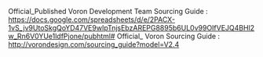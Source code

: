 Official_Published Voron Development Team Sourcing Guide : https://docs.google.com/spreadsheets/d/e/2PACX-1vS_jv9UtoSkgQoYD47VE9wIpTnjsEbzAREPG8895b6UL0v99OIfVEJQ4BHl2w_Rn6V0YUe1ldfPjone/pubhtml#
Official_ Voron Sourcing Guide : http://vorondesign.com/sourcing_guide?model=V2.4